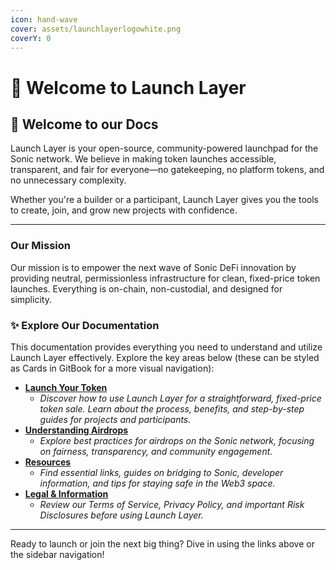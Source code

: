 ```yaml
---
icon: hand-wave
cover: assets/launchlayerlogowhite.png
coverY: 0
---
```


# 🚀 Welcome to Launch Layer

## 🚀 Welcome to our Docs

Launch Layer is your open-source, community-powered launchpad for the Sonic network. We believe in making token launches accessible, transparent, and fair for everyone—no gatekeeping, no platform tokens, and no unnecessary complexity.

Whether you're a builder or a participant, Launch Layer gives you the tools to create, join, and grow new projects with confidence.

***

### Our Mission

Our mission is to empower the next wave of Sonic DeFi innovation by providing neutral, permissionless infrastructure for clean, fixed-price token launches. Everything is on-chain, non-custodial, and designed for simplicity.

### ✨ Explore Our Documentation

This documentation provides everything you need to understand and utilize Launch Layer effectively. Explore the key areas below (these can be styled as Cards in GitBook for a more visual navigation):

* [**Launch Your Token**](fixed-price-mode.md)
  * _Discover how to use Launch Layer for a straightforward, fixed-price token sale. Learn about the process, benefits, and step-by-step guides for projects and participants._
* [**Understanding Airdrops**](airdrop-recipes.md)
  * _Explore best practices for airdrops on the Sonic network, focusing on fairness, transparency, and community engagement._
* [**Resources**](resources.md)
  * _Find essential links, guides on bridging to Sonic, developer information, and tips for staying safe in the Web3 space._
* [**Legal & Information**](informational.md)
  * _Review our Terms of Service, Privacy Policy, and important Risk Disclosures before using Launch Layer._

***

Ready to launch or join the next big thing? Dive in using the links above or the sidebar navigation!

